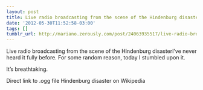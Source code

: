 ```yaml
---
layout: post
title: Live radio broadcasting from the scene of the Hindenburg disaster
date: '2012-05-30T11:52:58-03:00'
tags: []
tumblr_url: http://mariano.zerously.com/post/24063935517/live-radio-broadcasting-from-the-scene-of-the
---
```

Live radio broadcasting from the scene of the Hindenburg disasterI’ve never heard it fully before. For some random reason, today I stumbled upon it.

It’s breathtaking.

Direct link to .ogg file
Hindenburg disaster on Wikipedia

